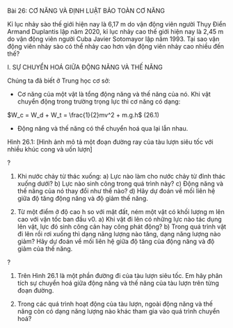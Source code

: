 Bài 26: CƠ NĂNG VÀ ĐỊNH LUẬT BẢO TOÀN CƠ NĂNG

Kỉ lục nhảy sào thế giới hiện nay là 6,17 m do vận động viên người Thụy Điển Armand Duplantis lập năm 2020, kỉ lục nhảy cao thế giới hiện nay là 2,45 m do vận động viên người Cuba Javier Sotomayor lập năm 1993. Tại sao vận động viên nhảy sào có thể nhảy cao hơn vận động viên nhảy cao nhiều đến thế?

I. SỰ CHUYỂN HOÁ GIỮA ĐỘNG NĂNG VÀ THẾ NĂNG

Chúng ta đã biết ở Trung học cơ sở:
- Cơ năng của một vật là tổng động năng và thế năng của nó. Khi vật chuyển động trong trường trọng lực thì cơ năng có dạng:

$W_c = W_d + W_t = \frac{1}{2}mv^2 + m.g.h$ (26.1)

- Động năng và thế năng có thể chuyển hoá qua lại lẫn nhau.

Hình 26.1: [Hình ảnh mô tả một đoạn đường ray của tàu lượn siêu tốc với nhiều khúc cong và uốn lượn]

? 
1. Khi nước chảy từ thác xuống:
a) Lực nào làm cho nước chảy từ đỉnh thác xuống dưới?
b) Lực nào sinh công trong quá trình này?
c) Động năng và thế năng của nó thay đổi như thế nào?
d) Hãy dự đoán về mối liên hệ giữa độ tăng động năng và độ giảm thế năng.

2. Từ một điểm ở độ cao h so với mặt đất, ném một vật có khối lượng m lên cao với vận tốc ban đầu v0.
a) Khi vật đi lên có những lực nào tác dụng lên vật, lực đó sinh công cản hay công phát động?
b) Trong quá trình vật đi lên rồi rơi xuống thì dạng năng lượng nào tăng, dạng năng lượng nào giảm? Hãy dự đoán về mối liên hệ giữa độ tăng của động năng và độ giảm của thế năng.

?
1. Trên Hình 26.1 là một phần đường đi của tàu lượn siêu tốc. Em hãy phân tích sự chuyển hoá giữa động năng và thế năng của tàu lượn trên từng đoạn đường.

2. Trong các quá trình hoạt động của tàu lượn, ngoài động năng và thế năng còn có dạng năng lượng nào khác tham gia vào quá trình chuyển hoá?